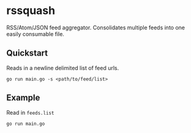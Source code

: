 # rssquash

RSS/Atom/JSON feed aggregator. Consolidates multiple feeds into one easily consumable file.

## Quickstart

Reads in a newline delimited list of feed urls.

```
go run main.go -s <path/to/feed/list>
```


## Example

Read in `feeds.list`

```
go run main.go
```
